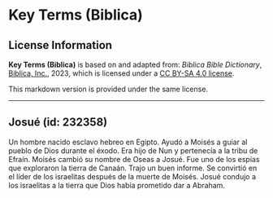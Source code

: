 # Key Terms (Biblica)

## License Information

**Key Terms (Biblica)** is based on and adapted from: _Biblica Bible Dictionary_, [Biblica, Inc.](https://www.biblica.com/), 2023, which is licensed under a [CC BY-SA 4.0 license](https://creativecommons.org/licenses/by-sa/4.0/legalcode.en).

This markdown version is provided under the same license.



--------------------------------

## Josué (id: 232358)

Un hombre nacido esclavo hebreo en Egipto. Ayudó a Moisés a guiar al pueblo de Dios durante el éxodo. Era hijo de Nun y pertenecía a la tribu de Efraín. Moisés cambió su nombre de Oseas a Josué. Fue uno de los espías que exploraron la tierra de Canaán. Trajo un buen informe. Se convirtió en el líder de los israelitas después de la muerte de Moisés. Josué condujo a los israelitas a la tierra que Dios había prometido dar a Abraham.


